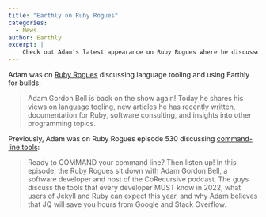 ```yaml
---
title: "Earthly on Ruby Rogues"
categories:
  - News
author: Earthly
excerpt: |
    Check out Adam's latest appearance on Ruby Rogues where he discusses language tooling, shares insights into programming topics, and talks about using Earthly for builds. If you're interested in command-line tools and want to save time, don't miss his previous episode where he shares must-know tools for developers in 2022.
---
```


Adam was on [Ruby Rogues](https://topenddevs.com/podcasts/ruby-rogues/episodes/programming-language-tooling-with-adam-gordon-bell-ruby-561) discussing language tooling and using Earthly for builds.

> Adam Gordon Bell is back on the show again!  Today he shares his views on language tooling, new articles he has recently written, documentation for Ruby, software consulting, and insights into other programming topics.

Previously, Adam was on Ruby Rogues episode 530 discussing [command-line tools](https://topenddevs.com/podcasts/ruby-rogues/episodes/commanding-your-command-line-with-adam-gordon-bell-ruby-530):

> Ready to COMMAND your command line? Then listen up! In this episode, the Ruby Rogues sit down with Adam Gordon Bell, a software developer and host of the CoRecursive podcast. The guys discuss the tools that every developer MUST know in 2022, what users of Jekyll and Ruby can expect this year, and why Adam believes that JQ will save you hours from Google and Stack Overflow.
